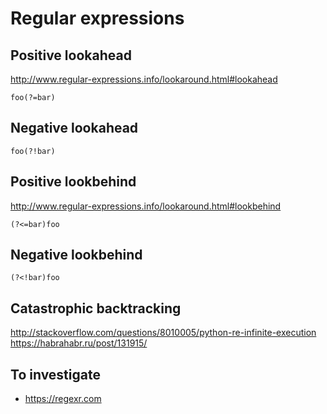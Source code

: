 # Regular expressions

## Positive lookahead

<http://www.regular-expressions.info/lookaround.html#lookahead>

    foo(?=bar)

## Negative lookahead

    foo(?!bar)

## Positive lookbehind

<http://www.regular-expressions.info/lookaround.html#lookbehind>

    (?<=bar)foo

## Negative lookbehind

    (?<!bar)foo

## Catastrophic backtracking

<http://stackoverflow.com/questions/8010005/python-re-infinite-execution>
<https://habrahabr.ru/post/131915/>

## To investigate

* https://regexr.com
